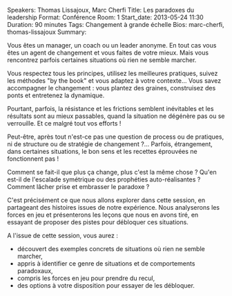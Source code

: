 Speakers: Thomas Lissajoux, Marc Cherfi
Title: Les paradoxes du leadership
Format:  Conférence
Room: 1
Start_date: 2013-05-24 11:30
Duration: 90 minutes
Tags: Changement à grande échelle
Bios: marc-cherfi, thomas-lissajoux
Summary:

Vous êtes un manager, un coach ou un leader anonyme.
En tout cas vous êtes un agent de changement et vous faites de votre mieux.
Mais vous rencontrez parfois certaines situations où rien ne semble marcher.

Vous respectez tous les principes, utilisez les meilleures pratiques, suivez les méthodes "by the book" et vous adaptez à votre contexte...
Vous savez accompagner le changement : vous plantez des graines, construisez des ponts et entretenez la dynamique.

Pourtant, parfois, la résistance et les frictions semblent inévitables et les résultats sont au mieux passables, quand la situation ne dégénère pas ou se verrouille.
Et ce malgré tout vos efforts !

Peut-être, après tout n'est-ce pas une question de process ou de pratiques, ni de structure ou de stratégie de changement ?...
Parfois, étrangement, dans certaines situations, le bon sens et les recettes éprouvées ne fonctionnent pas !

Comment se fait-il que plus ça change, plus c'est la même chose ?
Qu'en est-il de l'escalade symétrique ou des prophéties auto-réalisantes ?
Comment lâcher prise et embrasser le paradoxe ?

C'est précisément ce que nous allons explorer dans cette session, en partageant des histoires issues de notre expérience.
Nous analyserons les forces en jeu et présenterons les leçons que nous en avons tiré, en essayant de proposer des pistes pour débloquer ces situations.

A l'issue de cette session, vous aurez :

- découvert des exemples concrets de situations où rien ne semble marcher,
- appris à identifier ce genre de situations et de comportements paradoxaux,
- compris les forces en jeu pour prendre du recul,
- des options à votre disposition pour essayer de les débloquer.
